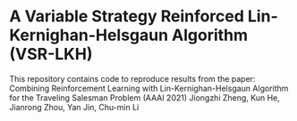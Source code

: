 A Variable Strategy Reinforced Lin-Kernighan-Helsgaun Algorithm (VSR-LKH)
====
This repository contains code to reproduce results from the paper:
Combining Reinforcement Learning with Lin-Kernighan-Helsgaun Algorithm for the Traveling Salesman Problem (AAAI 2021)
Jiongzhi Zheng, Kun He, Jianrong Zhou, Yan Jin, Chu-min Li 
